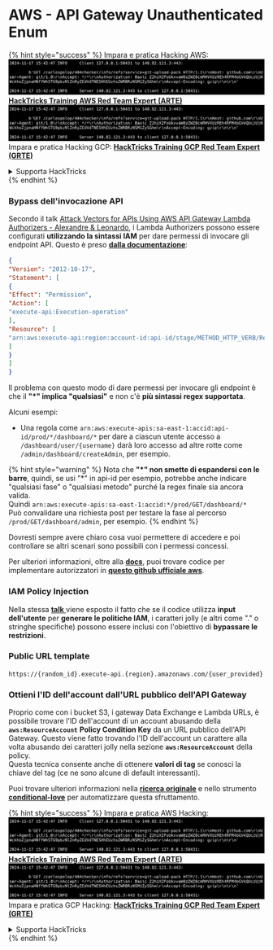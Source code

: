 # AWS - API Gateway Unauthenticated Enum

{% hint style="success" %}
Impara e pratica Hacking AWS:<img src="../../../.gitbook/assets/image (1).png" alt="" data-size="line">[**HackTricks Training AWS Red Team Expert (ARTE)**](https://training.hacktricks.xyz/courses/arte)<img src="../../../.gitbook/assets/image (1).png" alt="" data-size="line">\
Impara e pratica Hacking GCP: <img src="../../../.gitbook/assets/image (2).png" alt="" data-size="line">[**HackTricks Training GCP Red Team Expert (GRTE)**<img src="../../../.gitbook/assets/image (2).png" alt="" data-size="line">](https://training.hacktricks.xyz/courses/grte)

<details>

<summary>Supporta HackTricks</summary>

* Controlla i [**piani di abbonamento**](https://github.com/sponsors/carlospolop)!
* **Unisciti al** 💬 [**gruppo Discord**](https://discord.gg/hRep4RUj7f) o al [**gruppo telegram**](https://t.me/peass) o **seguici** su **Twitter** 🐦 [**@hacktricks\_live**](https://twitter.com/hacktricks\_live)**.**
* **Condividi trucchi di hacking inviando PR ai** [**HackTricks**](https://github.com/carlospolop/hacktricks) e [**HackTricks Cloud**](https://github.com/carlospolop/hacktricks-cloud) repos di github.

</details>
{% endhint %}

### Bypass dell'invocazione API

Secondo il talk [Attack Vectors for APIs Using AWS API Gateway Lambda Authorizers - Alexandre & Leonardo](https://www.youtube.com/watch?v=bsPKk7WDOnE), i Lambda Authorizers possono essere configurati **utilizzando la sintassi IAM** per dare permessi di invocare gli endpoint API. Questo è preso [**dalla documentazione**](https://docs.aws.amazon.com/apigateway/latest/developerguide/api-gateway-control-access-using-iam-policies-to-invoke-api.html):
```json
{
"Version": "2012-10-17",
"Statement": [
{
"Effect": "Permission",
"Action": [
"execute-api:Execution-operation"
],
"Resource": [
"arn:aws:execute-api:region:account-id:api-id/stage/METHOD_HTTP_VERB/Resource-path"
]
}
]
}
```
Il problema con questo modo di dare permessi per invocare gli endpoint è che il **"\*" implica "qualsiasi"** e non c'è **più sintassi regex supportata**.

Alcuni esempi:

* Una regola come `arn:aws:execute-apis:sa-east-1:accid:api-id/prod/*/dashboard/*` per dare a ciascun utente accesso a `/dashboard/user/{username}` darà loro accesso ad altre rotte come `/admin/dashboard/createAdmin`, per esempio.

{% hint style="warning" %}
Nota che **"\*" non smette di espandersi con le barre**, quindi, se usi "\*" in api-id per esempio, potrebbe anche indicare "qualsiasi fase" o "qualsiasi metodo" purché la regex finale sia ancora valida.\
Quindi `arn:aws:execute-apis:sa-east-1:accid:*/prod/GET/dashboard/*`\
Può convalidare una richiesta post per testare la fase al percorso `/prod/GET/dashboard/admin`, per esempio.
{% endhint %}

Dovresti sempre avere chiaro cosa vuoi permettere di accedere e poi controllare se altri scenari sono possibili con i permessi concessi.

Per ulteriori informazioni, oltre alla [**docs**](https://docs.aws.amazon.com/apigateway/latest/developerguide/api-gateway-control-access-using-iam-policies-to-invoke-api.html), puoi trovare codice per implementare autorizzatori in [**questo github ufficiale aws**](https://github.com/awslabs/aws-apigateway-lambda-authorizer-blueprints/tree/master/blueprints).

### IAM Policy Injection

Nella stessa [**talk** ](https://www.youtube.com/watch?v=bsPKk7WDOnE) viene esposto il fatto che se il codice utilizza **input dell'utente** per **generare le politiche IAM**, i caratteri jolly (e altri come "." o stringhe specifiche) possono essere inclusi con l'obiettivo di **bypassare le restrizioni**.

### Public URL template
```
https://{random_id}.execute-api.{region}.amazonaws.com/{user_provided}
```
### Ottieni l'ID dell'account dall'URL pubblico dell'API Gateway

Proprio come con i bucket S3, i gateway Data Exchange e Lambda URLs, è possibile trovare l'ID dell'account di un account abusando della **`aws:ResourceAccount`** **Policy Condition Key** da un URL pubblico dell'API Gateway. Questo viene fatto trovando l'ID dell'account un carattere alla volta abusando dei caratteri jolly nella sezione **`aws:ResourceAccount`** della policy.\
Questa tecnica consente anche di ottenere **valori di tag** se conosci la chiave del tag (ce ne sono alcune di default interessanti).

Puoi trovare ulteriori informazioni nella [**ricerca originale**](https://blog.plerion.com/conditional-love-for-aws-metadata-enumeration/) e nello strumento [**conditional-love**](https://github.com/plerionhq/conditional-love/) per automatizzare questa sfruttamento.

{% hint style="success" %}
Impara e pratica AWS Hacking:<img src="../../../.gitbook/assets/image (1).png" alt="" data-size="line">[**HackTricks Training AWS Red Team Expert (ARTE)**](https://training.hacktricks.xyz/courses/arte)<img src="../../../.gitbook/assets/image (1).png" alt="" data-size="line">\
Impara e pratica GCP Hacking: <img src="../../../.gitbook/assets/image (2).png" alt="" data-size="line">[**HackTricks Training GCP Red Team Expert (GRTE)**<img src="../../../.gitbook/assets/image (2).png" alt="" data-size="line">](https://training.hacktricks.xyz/courses/grte)

<details>

<summary>Supporta HackTricks</summary>

* Controlla i [**piani di abbonamento**](https://github.com/sponsors/carlospolop)!
* **Unisciti al** 💬 [**gruppo Discord**](https://discord.gg/hRep4RUj7f) o al [**gruppo telegram**](https://t.me/peass) o **seguici** su **Twitter** 🐦 [**@hacktricks\_live**](https://twitter.com/hacktricks\_live)**.**
* **Condividi trucchi di hacking inviando PR ai** [**HackTricks**](https://github.com/carlospolop/hacktricks) e [**HackTricks Cloud**](https://github.com/carlospolop/hacktricks-cloud) repos su github.

</details>
{% endhint %}
